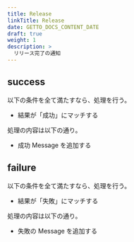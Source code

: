 ```yaml
---
title: Release
linkTitle: Release
date: GETTO_DOCS_CONTENT_DATE
draft: true
weight: 1
description: >
  リリース完了の通知
---
```


## success

以下の条件を全て満たすなら、処理を行う。

- 結果が「成功」にマッチする

処理の内容は以下の通り。

- 成功 Message を追加する


## failure

以下の条件を全て満たすなら、処理を行う。

- 結果が「失敗」にマッチする

処理の内容は以下の通り。

- 失敗の Message を追加する

